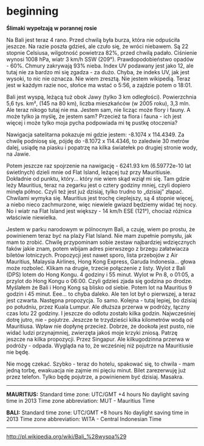 beginning
=========

**Ślimaki wypełzają w porannej rosie**

Na Bali jest teraz 4 rano. Przed chwilą była burza, która nie odpuściła jeszcze. Na razie poszła gdzieś, ale czuło się, że wróci niebawem.
Są 22 stopnie Celsiusa, wilgotność powietrza 82%, przed chwilą padało. Ciśnienie wynosi 1008 hPa, wiatr 3 km/h SSW
(209°). Prawdopodobieństwo opadów -  60%. Chmury zakrywają 93% nieba. Index UV podawany jest jako 12, ale tutaj nie za bardzo mi się zgadza - za dużo. Chyba, że indeks UV, jak jest wysoki, to nic nie oznacza. Nie wiem zresztą. Nie jestem wikipedią. Teraz jest w każdym razie noc, słońce ma wstać o 5:56, a zajdzie potem o 18:01.

Bali jest wyspą, leżącą tuż obok Jawy (tylko 3 km odległości). Powierzchnia 5,6 tys. km², (145 na 80 km), liczba mieszkańców (w 2005 roku), 3,3 mln. Ale teraz nikogo tutaj nie ma. Jestem sam, nie licząc może flory i fauny. A może tylko ja myślę, że jestem sam? Przecież ta flora i fauna - ich jest więcej i może tylko moja pycha podpowiada mi tę pustkę otoczenia?

Nawigacja satelitarna pokazuje mi gdzie jestem: -8.1074 x 114.4349. Za chwilę podniosę się, pójdę do -8.1072 x 114.4346, to zaledwie 30 metrów dalej, usiądę na piasku i popatrzę na kilka światełek po drugiej stronie wody, na Jawie.

Potem jeszcze raz spojrzenie na nawigację - 6241.93 km (6.59772e-10 lat świetlnych) dzieli mnie od Flat Island, leżącej tuż przy Mauritiusie. Dokładnie od punktu, który... który nie wiem skąd wziął mi się. Tam gdzie leży Mauritius, teraz na zegarku jest o cztery godziny mniej, czyli dopiero minęła północ. Czyli też jest już dzisiaj, tylko trudno to „dzisiaj” złapać. Chwilami wymyka się.
Mauritius jest trochę cieplejszy, są 4 stopnie więcej, a niebo nieco zachmurzone, więc niewiele gwiazd będziemy widać tej nocy. No i wiatr na Flat Island jest większy - 14 km/h ESE (121°), chociaż różnica właściwie niewielka.

Jestem w parku narodowym w pólnocnym Bali, a czuję, wiem po prostu, że powinienem teraz być na plaży Flat Island. Nie mam zupełnie pomysłu, jak mam to zrobić. Chwilę przypominam sobie zestaw najbardziej wdzięcznych faków jakie znam, potem wbijam adres pierwszego z brzegu załatwiacza biletów lotniczych. Propozycji jest nawet sporo, lista przebojów z Air Mauritius, Malaysia Airlines, Hong Kong Express, Garuda Indonesia... głowa może rozboleć. Klikam na drugie, trzecie połączenie z listy. Wylot z Bali (DPS) lotem do Hong Kongu. 4 godziny i 55 minut. Wylot w Pn 8, o 01:05, a przylot do Hong Kongu o 06:00. Czyli gdzieś zjada się godzina po drodze. Myślałem że Bali i Hong Kong są blisko od siebie. Potem lot na Mauritius 9 godzin i 45 minut. Eee... to chyba daleko. Ale ten lot był o pierwszej, a teraz jest czwarta. Następna propozycja. To samo. Kolejna - tutaj lepiej, bo dzisiaj po południu, przez Kuala Lumpur. Ale dłuższa przerwa w podróży, łączny czas lotu 22 godziny. I jeszcze do odlotu zostało kilka godzin. Najwcześniej dotrę jutro, nie - pojutrze. Jeszcze te trzydzieści kilka kilometrów wodą od Mauritiusa. Wpław nie dopłynę przecież. Dobrze, że dookoła jest pusto, nie widać ludzi przynajmniej, zwierzęta jakoś moje krzyki zniosą. Patrzę jeszcze na kilka propozycji. Przez Singapur. Ale kilkugodzinna przerwa w podróży - odpada. Wygląda na to, że wcześniej niż pojutrze na Mauritiusie nie będę.

Nie mogę czekać. Szybko - teraz do hotelu, spakować się, to chwila - mam jedną torbę, ewakuacja nie zajmie mi pięciu minut. Bilet zarezerwuję już przez telefon. Tylko będę pojutrze, a powinienem być dzisiaj. Masakra.

---
**MAURITIUS:** Standard time zone:  UTC/GMT +4 hours
No daylight saving time in 2013
Time zone abbreviation:	MUT - Mauritius Time

**BALI:** Standard time zone:  UTC/GMT +8 hours
No daylight saving time in 2013
Time zone abbreviation:	WITA - Central Indonesian Time

---
http://pl.wikipedia.org/wiki/Bali_%28wyspa%29
